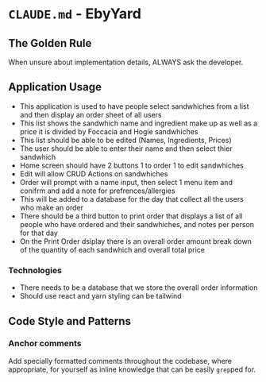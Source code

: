 # `CLAUDE.md` - EbyYard

## The Golden Rule
When unsure about implementation details, ALWAYS ask the developer.

## Application Usage

- This application is used to have people select sandwhiches from a list and then display an order sheet of all users
- This list shows the sandwhich name and ingredient make up as well as a price it is divided by Foccacia and Hogie sandwhiches
- This list should be able to be edited (Names, Ingredients, Prices)
- The user should be able to enter their name and then select thier sandwhich
- Home screen should have 2 buttons 1 to order 1 to edit sandwhiches
- Edit will allow CRUD Actions on sandwhiches
- Order will prompt with a name input, then select 1 menu item and conifrm and add a note for prefrences/allergies
- This will be added to a database for the day that collect all the users who make an order
- There should be a third button to print order that displays a list of all people who have ordered and their sandwhiches, and notes per person for that day
- On the Print Order dsiplay there is an overall order amount break down of the quantity of each sandwhich and overall total price

### Technologies

- There needs to be a database that we store the overall order information
- Should use react and yarn styling can be tailwind


## Code Style and Patterns

### Anchor comments

Add specially formatted comments throughout the codebase, where appropriate, for yourself as inline knowledge that can be easily `grep`ped for.
